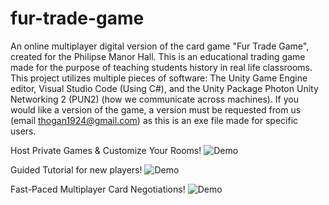 # fur-trade-game
An online multiplayer digital version of the card game "Fur Trade Game", created for the Philipse Manor Hall. This is an educational trading game made for the purpose of teaching students history in real life classrooms.
This project utilizes multiple pieces of software: The Unity Game Engine editor, Visual Studio Code (Using C#), and the Unity Package Photon Unity Networking 2 (PUN2) (how we communicate across machines). 
If you would like a version of the game, a version must be requested from us (email thogan1924@gmail.com) as this is an exe file made for specific users.

Host Private Games & Customize Your Rooms! 
![Demo](./CustomizableRooms.gif)

Guided Tutorial for new players!
![Demo](./InteractiveTutorial.gif)

Fast-Paced Multiplayer Card Negotiations!
![Demo](./Gameplay.gif)
